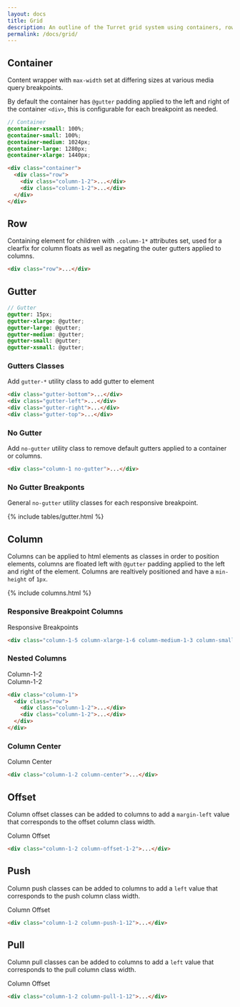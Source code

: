 ```yaml
---
layout: docs
title: Grid
description: An outline of the Turret grid system using containers, rows and gutters. Includes a demonstration of the 12 column grid system with columns, nested columns, offsets, and push/pull examples.
permalink: /docs/grid/
---
```


## Container

Content wrapper with `max-width` set at differing sizes at various media query breakpoints.

By default the container has `@gutter` padding applied to the left and right of the container `<div>`, this is configurable for each breakpoint as needed.

```scss
// Container
@container-xsmall: 100%;
@container-small: 100%;
@container-medium: 1024px;
@container-large: 1280px;
@container-xlarge: 1440px;
```

```html
<div class="container">
  <div class="row">
    <div class="column-1-2">...</div>
    <div class="column-1-2">...</div>
  </div>
</div>
```

## Row

Containing element for children with `.column-1*` attributes set, used for a clearfix for column floats as well as negating the outer gutters applied to columns.

```html
<div class="row">...</div>
```

## Gutter

```scss
// Gutter
@gutter: 15px;
@gutter-xlarge: @gutter;
@gutter-large: @gutter;
@gutter-medium: @gutter;
@gutter-small: @gutter;
@gutter-xsmall: @gutter;
```

### Gutters Classes

Add `gutter-*` utility class to add gutter to element

```html
<div class="gutter-bottom">...</div>
<div class="gutter-left">...</div>
<div class="gutter-right">...</div>
<div class="gutter-top">...</div>
```

### No Gutter

Add `no-gutter` utility class to remove default gutters applied to a container or columns.

```html
<div class="column-1 no-gutter">...</div>
```

### No Gutter Breakponts

General `no-gutter` utility classes for each responsive breakpoint.

{% include tables/gutter.html %}

## Column

Columns can be applied to html elements as classes in order to position elements, columns are floated left with `@gutter` padding applied to the left and right of the element. Columns are realtively positioned and have a `min-height` of `1px`.

{% include columns.html %}

### Responsive Breakpoint Columns

<div class="row">
  <div class="column-1-5 column-xlarge-1-6 column-medium-1-3 column-small-1-2">
    <div class="docs-grid-item">Responsive Breakpoints</div>
  </div>
</div>

```html
<div class="column-1-5 column-xlarge-1-6 column-medium-1-3 column-small-1-2">...</div>
```

### Nested Columns

<div class="row">
  <div class="column-1">
    <div class="docs-grid-item">
      <div class="row">
        <div class="column-1-2"><div class="docs-grid-item">Column-1-2</div></div>
        <div class="column-1-2"><div class="docs-grid-item">Column-1-2</div></div>
      </div>
    </div>
  </div>
</div>

```html
<div class="column-1">
  <div class="row">
    <div class="column-1-2">...</div>
    <div class="column-1-2">...</div>
  </div>
</div>
```

### Column Center

<div class="row">
  <div class="column-1-2 column-center">
    <div class="docs-grid-item no-margin">Column Center</div>
  </div>
</div>

```html
<div class="column-1-2 column-center">...</div>
```

## Offset

Column offset classes can be added to columns to add a `margin-left` value that corresponds to the offset column class width.

<div class="row">
  <div class="column-1-2 column-offset-1-2">
    <div class="docs-grid-item no-margin">Column Offset</div>
  </div>
</div>

```html
<div class="column-1-2 column-offset-1-2">...</div>
```

## Push

Column push classes can be added to columns to add a `left` value that corresponds to the push column class width.

<div class="row">
  <div class="column-1-2 column-push-1-12">
    <div class="docs-grid-item no-margin">Column Offset</div>
  </div>
</div>

```html
<div class="column-1-2 column-push-1-12">...</div>
```

## Pull

Column pull classes can be added to columns to add a `left` value that corresponds to the pull column class width.

<div class="row">
  <div class="column-1-2 column-pull-1-12">
    <div class="docs-grid-item no-margin">Column Offset</div>
  </div>
</div>

```html
<div class="column-1-2 column-pull-1-12">...</div>
```



